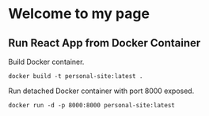 # Welcome to my page
## Run React App from Docker Container
Build Docker container.
```
docker build -t personal-site:latest .
```

Run detached Docker container with port 8000 exposed.
```
docker run -d -p 8000:8000 personal-site:latest
```

